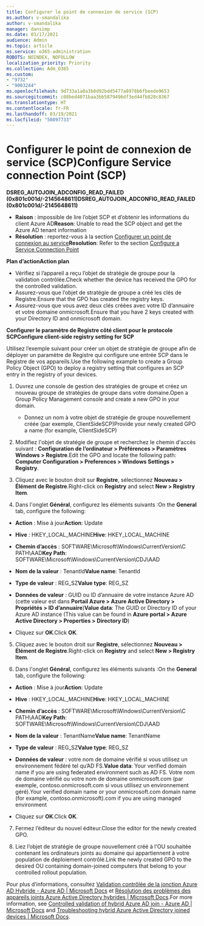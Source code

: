 ```yaml
---
title: Configurer le point de connexion de service (SCP)
ms.author: v-smandalika
author: v-smandalika
manager: dansimp
ms.date: 03/17/2021
audience: Admin
ms.topic: article
ms.service: o365-administration
ROBOTS: NOINDEX, NOFOLLOW
localization_priority: Priority
ms.collection: Adm_O365
ms.custom:
- "9732"
- "9003244"
ms.openlocfilehash: 9d733a1a0a3b8d92bdd5477a8978b6fbeede9653
ms.sourcegitcommit: c08bed4071baa3bb5879496df3ed44fb828c8367
ms.translationtype: HT
ms.contentlocale: fr-FR
ms.lasthandoff: 03/19/2021
ms.locfileid: "50897733"
---
```

# <a name="configure-service-connection-point-scp"></a><span data-ttu-id="ebf2c-102">Configurer le point de connexion de service (SCP)</span><span class="sxs-lookup"><span data-stu-id="ebf2c-102">Configure Service connection Point (SCP)</span></span>

<span data-ttu-id="ebf2c-103">**DSREG_AUTOJOIN_ADCONFIG_READ_FAILED (0x801c001d/-2145648611)**</span><span class="sxs-lookup"><span data-stu-id="ebf2c-103">**DSREG_AUTOJOIN_ADCONFIG_READ_FAILED (0x801c001d/-2145648611)**</span></span>

- <span data-ttu-id="ebf2c-104">**Raison** : impossible de lire l’objet SCP et d’obtenir les informations du client Azure AD</span><span class="sxs-lookup"><span data-stu-id="ebf2c-104">**Reason**: Unable to read the SCP object and get the Azure AD tenant information</span></span>
- <span data-ttu-id="ebf2c-105">**Résolution** : reportez-vous à la section [Configurer un point de connexion au service](https://docs.microsoft.com/azure/active-directory/devices/hybrid-azuread-join-federated-domains#configure-hybrid-azure-ad-join)</span><span class="sxs-lookup"><span data-stu-id="ebf2c-105">**Resolution**: Refer to the section [Configure a Service Connection Point](https://docs.microsoft.com/azure/active-directory/devices/hybrid-azuread-join-federated-domains#configure-hybrid-azure-ad-join)</span></span>


<span data-ttu-id="ebf2c-106">**Plan d’action**</span><span class="sxs-lookup"><span data-stu-id="ebf2c-106">**Action plan**</span></span>

- <span data-ttu-id="ebf2c-107">Vérifiez si l’appareil a reçu l’objet de stratégie de groupe pour la validation contrôlée.</span><span class="sxs-lookup"><span data-stu-id="ebf2c-107">Check whether the device has received the GPO for the controlled validation.</span></span>
- <span data-ttu-id="ebf2c-108">Assurez-vous que l’objet de stratégie de groupe a créé les clés de Registre.</span><span class="sxs-lookup"><span data-stu-id="ebf2c-108">Ensure that the GPO has created the registry keys.</span></span>
- <span data-ttu-id="ebf2c-109">Assurez-vous que vous avez deux clés créées avec votre ID d’annuaire et votre domaine onmicrosoft.</span><span class="sxs-lookup"><span data-stu-id="ebf2c-109">Ensure that you have 2 keys created with your Directory ID and onmicrosoft domain.</span></span>

<span data-ttu-id="ebf2c-110">**Configurer le paramètre de Registre côté client pour le protocole SCP**</span><span class="sxs-lookup"><span data-stu-id="ebf2c-110">**Configure client-side registry setting for SCP**</span></span>

<span data-ttu-id="ebf2c-111">Utilisez l’exemple suivant pour créer un objet de stratégie de groupe afin de déployer un paramètre de Registre qui configure une entrée SCP dans le Registre de vos appareils.</span><span class="sxs-lookup"><span data-stu-id="ebf2c-111">Use the following example to create a Group Policy Object (GPO) to deploy a registry setting that configures an SCP entry in the registry of your devices.</span></span>

1. <span data-ttu-id="ebf2c-112">Ouvrez une console de gestion des stratégies de groupe et créez un nouveau groupe de stratégies de groupe dans votre domaine.</span><span class="sxs-lookup"><span data-stu-id="ebf2c-112">Open a Group Policy Management console and create a new GPO in your domain.</span></span>
     - <span data-ttu-id="ebf2c-113">Donnez un nom à votre objet de stratégie de groupe nouvellement créée (par exemple, ClientSideSCP)</span><span class="sxs-lookup"><span data-stu-id="ebf2c-113">Provide your newly created GPO a name (for example, ClientSideSCP)</span></span>

2. <span data-ttu-id="ebf2c-114">Modifiez l'objet de stratégie de groupe et recherchez le chemin d'accès suivant : **Configuration de l’ordinateur > Préférences > Paramètres Windows > Registre**.</span><span class="sxs-lookup"><span data-stu-id="ebf2c-114">Edit the GPO and locate the following path: **Computer Configuration > Preferences > Windows Settings > Registry**.</span></span>

3. <span data-ttu-id="ebf2c-115">Cliquez avec le bouton droit sur **Registre**, sélectionnez **Nouveau > Élément de Registre**.</span><span class="sxs-lookup"><span data-stu-id="ebf2c-115">Right-click on **Registry** and select **New > Registry Item**.</span></span>

4. <span data-ttu-id="ebf2c-116">Dans l'onglet **Général**, configurez les éléments suivants :</span><span class="sxs-lookup"><span data-stu-id="ebf2c-116">On the **General** tab, configure the following:</span></span>
  
- <span data-ttu-id="ebf2c-117">**Action** : Mise à jour</span><span class="sxs-lookup"><span data-stu-id="ebf2c-117">**Action**: Update</span></span>
    
- <span data-ttu-id="ebf2c-118">**Hive** : HKEY_LOCAL_MACHINE</span><span class="sxs-lookup"><span data-stu-id="ebf2c-118">**Hive**: HKEY_LOCAL_MACHINE</span></span>
    
- <span data-ttu-id="ebf2c-119">**Chemin d’accès** : SOFTWARE\Microsoft\Windows\CurrentVersion\C PATH\AAD</span><span class="sxs-lookup"><span data-stu-id="ebf2c-119">**Key Path**: SOFTWARE\Microsoft\Windows\CurrentVersion\CDJ\AAD</span></span>
    
- <span data-ttu-id="ebf2c-120">**Nom de la valeur** : TenantId</span><span class="sxs-lookup"><span data-stu-id="ebf2c-120">**Value name**: TenantId</span></span>
    
- <span data-ttu-id="ebf2c-121">**Type de valeur** : REG_SZ</span><span class="sxs-lookup"><span data-stu-id="ebf2c-121">**Value type**: REG_SZ</span></span>
    
- <span data-ttu-id="ebf2c-122">**Données de valeur** : GUID ou ID d’annuaire de votre instance Azure AD (cette valeur est dans **Portail Azure > Azure Active Directory > Propriétés > ID d’annuaire**)</span><span class="sxs-lookup"><span data-stu-id="ebf2c-122">**Value data**: The GUID or Directory ID of your Azure AD instance (This value can be found in **Azure portal > Azure Active Directory > Properties > Directory ID**)</span></span>
 
- <span data-ttu-id="ebf2c-123">Cliquez sur **OK**.</span><span class="sxs-lookup"><span data-stu-id="ebf2c-123">Click **OK**.</span></span>
 
5. <span data-ttu-id="ebf2c-124">Cliquez avec le bouton droit sur **Registre**, sélectionnez **Nouveau > Élément de Registre**.</span><span class="sxs-lookup"><span data-stu-id="ebf2c-124">Right-click on **Registry** and select **New > Registry Item**.</span></span>

6. <span data-ttu-id="ebf2c-125">Dans l'onglet **Général**, configurez les éléments suivants :</span><span class="sxs-lookup"><span data-stu-id="ebf2c-125">On the **General** tab, configure the following:</span></span>
  
- <span data-ttu-id="ebf2c-126">**Action** : Mise à jour</span><span class="sxs-lookup"><span data-stu-id="ebf2c-126">**Action**: Update</span></span>
    
- <span data-ttu-id="ebf2c-127">**Hive** : HKEY_LOCAL_MACHINE</span><span class="sxs-lookup"><span data-stu-id="ebf2c-127">**Hive**: HKEY_LOCAL_MACHINE</span></span>
    
- <span data-ttu-id="ebf2c-128">**Chemin d’accès** : SOFTWARE\Microsoft\Windows\CurrentVersion\C PATH\AAD</span><span class="sxs-lookup"><span data-stu-id="ebf2c-128">**Key Path**: SOFTWARE\Microsoft\Windows\CurrentVersion\CDJ\AAD</span></span>
    
- <span data-ttu-id="ebf2c-129">**Nom de la valeur** : TenantName</span><span class="sxs-lookup"><span data-stu-id="ebf2c-129">**Value name**: TenantName</span></span>
    
- <span data-ttu-id="ebf2c-130">**Type de valeur** : REG_SZ</span><span class="sxs-lookup"><span data-stu-id="ebf2c-130">**Value type**: REG_SZ</span></span>
    
- <span data-ttu-id="ebf2c-131">**Données de valeur** : votre nom de domaine vérifié si vous utilisez un environnement fédéré tel qu’AD FS.</span><span class="sxs-lookup"><span data-stu-id="ebf2c-131">**Value data**: Your verified domain name if you are using federated environment such as AD FS.</span></span> <span data-ttu-id="ebf2c-132">Votre nom de domaine vérifié ou votre nom de domaine onmicrosoft.com (par exemple, contoso.onmicrosoft.com si vous utilisez un environnement géré).</span><span class="sxs-lookup"><span data-stu-id="ebf2c-132">Your verified domain name or your onmicrosoft.com domain name (for example, contoso.onmicrosoft).com if you are using managed environment</span></span>

- <span data-ttu-id="ebf2c-133">Cliquez sur **OK**.</span><span class="sxs-lookup"><span data-stu-id="ebf2c-133">Click **OK**.</span></span>

7. <span data-ttu-id="ebf2c-134">Fermez l’éditeur du nouvel éditeur.</span><span class="sxs-lookup"><span data-stu-id="ebf2c-134">Close the editor for the newly created GPO.</span></span>

8. <span data-ttu-id="ebf2c-135">Liez l’objet de stratégie de groupe nouvellement créé à l'OU souhaitée contenant les ordinateurs joints au domaine qui appartiennent à votre population de déploiement contrôlé.</span><span class="sxs-lookup"><span data-stu-id="ebf2c-135">Link the newly created GPO to the desired OU containing domain-joined computers that belong to your controlled rollout population.</span></span>

<span data-ttu-id="ebf2c-136">Pour plus d’informations, consultez [Validation contrôlée de la jonction Azure AD Hybride - Azure AD | Microsoft Docs](https://docs.microsoft.com/azure/active-directory/devices/hybrid-azuread-join-control) et [Résolution des problèmes des appareils joints Azure Active Directory hybrides | Microsoft Docs](https://docs.microsoft.com/azure/active-directory/devices/troubleshoot-hybrid-join-windows-current).</span><span class="sxs-lookup"><span data-stu-id="ebf2c-136">For more information, see [Controlled validation of hybrid Azure AD join - Azure AD | Microsoft Docs](https://docs.microsoft.com/azure/active-directory/devices/hybrid-azuread-join-control) and  [Troubleshooting hybrid Azure Active Directory joined devices | Microsoft Docs](https://docs.microsoft.com/azure/active-directory/devices/troubleshoot-hybrid-join-windows-current).</span></span>









